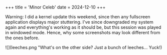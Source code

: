 +++
title = 'Minor Celeb'
date = 2024-12-10
+++

Warning: I did a kernel update this weekend, since then any fullscreen application displays major stuttering. I've since downgraded my system again and everything's working as it should be, but this session was played in windowed mode. Hence, why some screenshots may look different from the ones before.

![](leeches.png "What's on the other side? Just a bunch of leeches... Yuck!)
